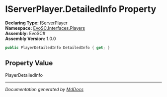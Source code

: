 ﻿<!--  
  <auto-generated>   
    The contents of this file were generated by a tool.  
    Changes to this file may be list if the file is regenerated  
  </auto-generated>   
-->

# IServerPlayer.DetailedInfo Property

**Declaring Type:** [IServerPlayer](../index.md)  
**Namespace:** [EvoSC.Interfaces.Players](../../index.md)  
**Assembly:** EvoSC\#  
**Assembly Version:** 1.0.0

```csharp
public PlayerDetailedInfo DetailedInfo { get; }
```

## Property Value

PlayerDetailedInfo

___

*Documentation generated by [MdDocs](https://github.com/ap0llo/mddocs)*
